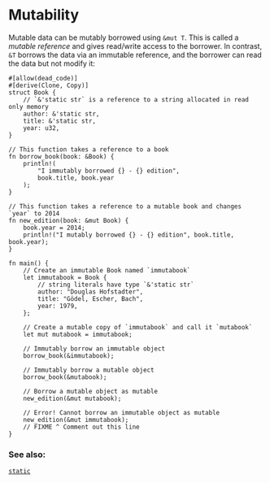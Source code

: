 # Mutability

Mutable data can be mutably borrowed using `&mut T`. This is called a *mutable
reference* and gives read/write access to the borrower. In contrast, `&T`
borrows the data via an immutable reference, and the borrower can read the data
but not modify it:

```rust,editable,ignore,mdbook-runnable
#[allow(dead_code)]
#[derive(Clone, Copy)]
struct Book {
    // `&'static str` is a reference to a string allocated in read only memory
    author: &'static str,
    title: &'static str,
    year: u32,
}

// This function takes a reference to a book
fn borrow_book(book: &Book) {
    println!(
        "I immutably borrowed {} - {} edition",
        book.title, book.year
    );
}

// This function takes a reference to a mutable book and changes `year` to 2014
fn new_edition(book: &mut Book) {
    book.year = 2014;
    println!("I mutably borrowed {} - {} edition", book.title, book.year);
}

fn main() {
    // Create an immutable Book named `immutabook`
    let immutabook = Book {
        // string literals have type `&'static str`
        author: "Douglas Hofstadter",
        title: "Gödel, Escher, Bach",
        year: 1979,
    };

    // Create a mutable copy of `immutabook` and call it `mutabook`
    let mut mutabook = immutabook;

    // Immutably borrow an immutable object
    borrow_book(&immutabook);

    // Immutably borrow a mutable object
    borrow_book(&mutabook);

    // Borrow a mutable object as mutable
    new_edition(&mut mutabook);

    // Error! Cannot borrow an immutable object as mutable
    new_edition(&mut immutabook);
    // FIXME ^ Comment out this line
}
```

### See also:

[`static`][static]

[static]: ../lifetime/static_lifetime.md
